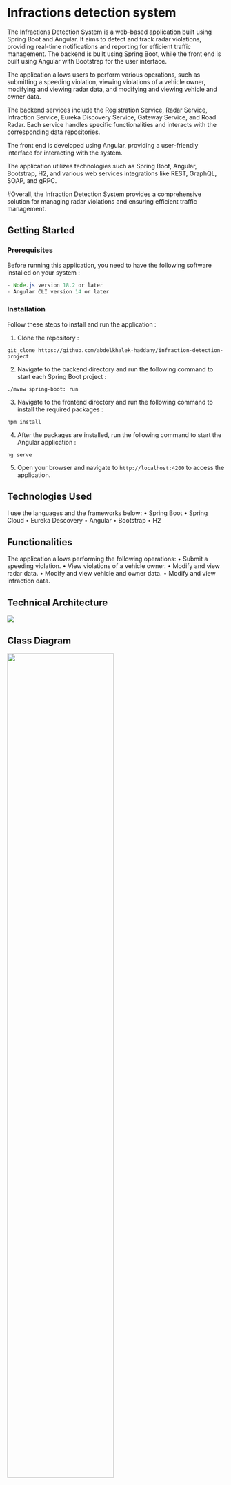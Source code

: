 # Infractions detection system

The Infractions Detection System is a web-based application built using Spring Boot and Angular. It aims to detect and track radar violations, providing real-time notifications and reporting for efficient traffic management. The backend is built using Spring Boot, while the front end is built using Angular with Bootstrap for the user interface.

The application allows users to perform various operations, such as submitting a speeding violation, viewing violations of a vehicle owner, modifying and viewing radar data, and modifying and viewing vehicle and owner data.

The backend services include the Registration Service, Radar Service, Infraction Service, Eureka Discovery Service, Gateway Service, and Road Radar. Each service handles specific functionalities and interacts with the corresponding data repositories.

The front end is developed using Angular, providing a user-friendly interface for interacting with the system.

The application utilizes technologies such as Spring Boot, Angular, Bootstrap, H2, and various web services integrations like REST, GraphQL, SOAP, and gRPC.

#Overall, the Infraction Detection System provides a comprehensive solution for managing radar violations and ensuring efficient traffic management.




## Getting Started
### Prerequisites
Before running this application, you need to have the following software installed on your system :

```java
- Node.js version 18.2 or later
- Angular CLI version 14 or later
```

### Installation
Follow these steps to install and run the application :

1. Clone the repository :
```
git clone https://github.com/abdelkhalek-haddany/infraction-detection-project
```
2. Navigate to the backend directory and run the following command to start each Spring Boot project :
```
./mvnw spring-boot: run
```
3. Navigate to the frontend directory and run the following command to install the required packages :
```
npm install
```
4. After the packages are installed, run the following command to start the Angular application :
```
ng serve
```
5. Open your browser and navigate to `http://localhost:4200` to access the application.

## Technologies Used
I use the languages and the frameworks below:
•	Spring Boot
•	Spring Cloud
•	Eureka Descovery
•	Angular
•	Bootstrap
•	H2
## Functionalities
The application allows performing the following operations:
•	Submit a speeding violation.
•	View violations of a vehicle owner.
•	Modify and view radar data.
•	Modify and view vehicle and owner data.
•	Modify and view infraction data.


## Technical Architecture

<img src="https://github.com/el-moudni-hicham/radar-violation-detection-system/assets/85403056/f49b19b6-7f95-4f45-8b65-1060db7d9dc7">

## Class Diagram 

<img src="https://github.com/el-moudni-hicham/radar-violation-detection-system/assets/85403056/3f6bacdd-84ea-4e1e-9c9f-0ae69cca8202" width="70%">

## Backend Services
The backend consists of five services:


### Registration Service
The Registration microservice handles the management of vehicles owned by owners. Each vehicle is associated with a single owner. An owner is defined by their ID, name, date of birth, and email. A vehicle is defined by its ID, registration number, brand, fiscal power, and model.
#### Service Structure:
```
Entities:
  -Owner.java
  -OwnerRequest.java
  -Vehicle.java
Repositories:
  -OwnerRepository.java
  -VehicleRepository.java
Web:
  -GraphQL:
    --OwnerGraphqlController.java
    --VehicleGraphqlController.java
  -gRPC:
    --GrpcConfig.java
    --OwnerGrpcService.java
  -Stub:
    --OwnerGrpcServiceGrpc.java
    --OwnerService.java
  -REST:
    --OwnerRestController.java
    --VehicleRestController.java
  -SOAP:
    --CXFSoapWebServiceConfig.java
    --OwnerSoapController.java
    --OwnerSoapService.java
Resources:
  -application.properties
  -owner-service.proto
  -xsd-schema.xsd
GraphQL:
  -schema.graphqls
```

### Radar Service
The Radar microservice is responsible for managing radars. It handles radar entities defined by their ID, maximum speed limit, and coordinates (longitude and latitude).
#### Service Structure:
```
Entities:
  -Radar.java
Feign:
  -InfractionRestClient.java
Models:
  -Infraction.java
  -NewData.java
Repositories:
  -RadarRepository.java
Web:
  -RadarRestController.java
Resources:
  -application.properties
  -radar-service.proto
  ```


#### Infraction Service
The Infraction microservice is responsible for managing violations. It handles each violation, which is defined by its ID, date, the radar number that detected the offense, the vehicle registration number, the vehicle's speed, the radar's maximum speed limit, and the fine amount.
#### Service Structure:
```
Entities:
  -Infraction.java
Feign:
  -RadarRestClient.java
  -VehicleRestClient.java
Models:
  -NewData.java
  -Owner.java
  -Radar.java
  -Vehicle.java
Repositories:
  -InfractionRepository.java
Web:
  -InfractionRestController.java
Resources:
  -application.properties
```

### Eureka Discovery Service
The Eureka Discovery Service is a server-side component in the Netflix OSS stack. It allows services to register and discover each other in a microservices architecture.
#### Service Structure:
```
Application:
  -EurekaDiscoveryApplication.java
Resources:
  -application.properties
```
  
### Gateway Service
The Gateway Service is implemented using Spring Cloud Gateway. It provides a centralized entry point for routing and filtering requests to microservices in a distributed system. It enables dynamic and scalable routing based on various criteria.
#### Service Structure:
```
Application:
  -GatewayApplication.java
Resources:
  -application.properties
  -application.yml
```
### Road Radar
The Road Radar is a Java application that simulates a radar system. It generates random speeding violations and sends them to the Radar-Service.
#### Service Structure:
```
Application:
  -RadarDetectionService.java
  -RadarRoadApplication.java
Models:
  -NewData.java
  -Radar.java
  -Vehicle.java
Resources:
  -application.properties
```
  
# Test API (BackEnd)
## eureka-discovery
 ![test1](/resources/1.png)  
## Registration service 
![test2](/resources/2.png)  
### Owners:
 ![test3](/resources/3.png)  
### Cars:
 ![test4](/resources/4.png)  
## Radar service  
![test5](/resources/5.png)  

# Test UI(FrontEnd)
## Website Dashboard
 ![test6](/resources/6.png)  
## All radars page
 ![test7](/resources/7.png)  
## All owners and cars page
 ![test8](/resources/8.png)  
## All infractions page
![test9](/resources/9.png)  
## Infractions Generation
![test10](/resources/10.png)  



